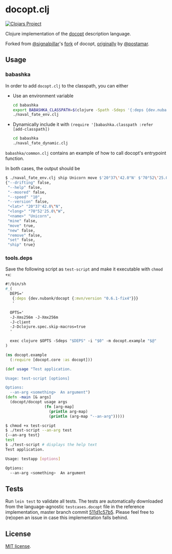 # docopt.clj

[![Clojars Project](https://img.shields.io/clojars/v/dev.nubank/docopt.svg)](https://clojars.org/dev.nubank/docopt)

Clojure implementation of the [docopt](http://docopt.org/) description language.

Forked from [@signalpillar](https://github.com/signalpillar)'s [fork](https://github.com/signalpillar/docopt.clj) of docopt, [originally](https://github.com/docopt/docopt.clj/) by [@postamar](https://github.com/postamar).

## Usage

### babashka

In order to add `docopt.clj` to the classpath, you can either

- Use an environment variable
  ``` bash
  cd babashka
  export BABASHKA_CLASSPATH=$(clojure -Spath -Sdeps '{:deps {dev.nubank/docopt {:mvn/version "0.6.1-fix4"}}}')
  ./naval_fate_env.clj
  ```

- Dynamically include it with `(require '[babashka.classpath :refer [add-classpath])`
  ``` bash
  cd babashka
  ./naval_fate_dynamic.clj
  ```
  
`babashka/common.clj` contains an example of how to call docopt's entrypoint function.

In both cases, the output should be

``` bash
$ ./naval_fate_env.clj ship Unicorn move $'20°37\'42.0"N' $'70°52\'25.0"W' 
{"--drifting" false,
 "--help" false,
 "--moored" false,
 "--speed" "10",
 "--version" false,
 "<lat>" "20°37'42.0\"N",
 "<long>" "70°52'25.0\"W",
 "<name>" "Unicorn",
 "mine" false,
 "move" true,
 "new" false,
 "remove" false,
 "set" false,
 "ship" true}
```

### tools.deps

Save the following script as `test-script` and make it executable with `chmod +x`:

``` clojure
#!/bin/sh
#_(
  DEPS='
   {:deps {dev.nubank/docopt {:mvn/version "0.6.1-fix4"}}}
   '

  OPTS='
  -J-Xms256m -J-Xmx256m
  -J-client
  -J-Dclojure.spec.skip-macros=true
  '

  exec clojure $OPTS -Sdeps "$DEPS" -i "$0" -m docopt.example "$@"
)

(ns docopt.example
  (:require [docopt.core :as docopt]))

(def usage "Test application.

Usage: test-script [options]

Options:
  --an-arg <something>  An argument")
(defn -main [& args]
  (docopt/docopt usage args
                 (fn [arg-map]
                   (println arg-map)
                   (println (arg-map "--an-arg")))))
```

```bash
$ chmod +x test-script
$ ./test-script --an-arg test
{--an-arg test}
test
$ ./test-script # displays the help text
Test application.

Usage: testapp [options]

Options:
  --an-arg <something>  An argument
```

## Tests

Run `lein test` to validate all tests.
The tests are automatically downloaded from the language-agnostic
`testcases.docopt` file in the reference implementation, master branch commit 
[511d1c57b5](https://github.com/docopt/docopt/tree/511d1c57b59cd2ed663a9f9e181b5160ce97e728).
Please feel free to (re)open an issue in case this implementation falls behind.

## License

[MIT license](LICENSE).
